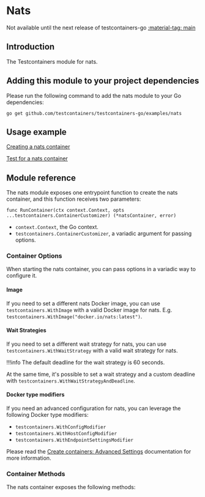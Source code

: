 # Nats

Not available until the next release of testcontainers-go <a href="https://github.com/testcontainers/testcontainers-go"><span class="tc-version">:material-tag: main</span></a>

## Introduction

The Testcontainers module for nats.

## Adding this module to your project dependencies

Please run the following command to add the nats module to your Go dependencies:

```
go get github.com/testcontainers/testcontainers-go/examples/nats
```

## Usage example

<!--codeinclude-->
[Creating a nats container](../../examples/nats/nats.go)
<!--/codeinclude-->

<!--codeinclude-->
[Test for a nats container](../../examples/nats/nats_test.go)
<!--/codeinclude-->

## Module reference

The nats module exposes one entrypoint function to create the nats container, and this function receives two parameters:

```golang
func RunContainer(ctx context.Context, opts ...testcontainers.ContainerCustomizer) (*natsContainer, error)
```

- `context.Context`, the Go context.
- `testcontainers.ContainerCustomizer`, a variadic argument for passing options.

### Container Options

When starting the nats container, you can pass options in a variadic way to configure it.

#### Image

If you need to set a different nats Docker image, you can use `testcontainers.WithImage` with a valid Docker image
for nats. E.g. `testcontainers.WithImage("docker.io/nats:latest")`.

#### Wait Strategies

If you need to set a different wait strategy for nats, you can use `testcontainers.WithWaitStrategy` with a valid wait strategy
for nats.

!!!info
    The default deadline for the wait strategy is 60 seconds.

At the same time, it's possible to set a wait strategy and a custom deadline with `testcontainers.WithWaitStrategyAndDeadline`.

#### Docker type modifiers

If you need an advanced configuration for nats, you can leverage the following Docker type modifiers:

- `testcontainers.WithConfigModifier`
- `testcontainers.WithHostConfigModifier`
- `testcontainers.WithEndpointSettingsModifier`

Please read the [Create containers: Advanced Settings](../features/creating_container.md#advanced-settings) documentation for more information.

### Container Methods

The nats container exposes the following methods:
